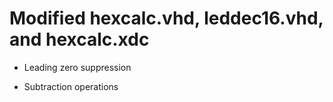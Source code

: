 # Modified hexcalc.vhd, leddec16.vhd, and hexcalc.xdc

* Leading zero suppression

* Subtraction operations
